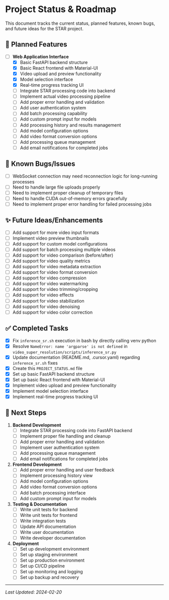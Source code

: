 # Project Status & Roadmap

This document tracks the current status, planned features, known bugs, and future ideas for the STAR project.

## 🎯 Planned Features

- [ ] **Web Application Interface**
  - [x] Basic FastAPI backend structure
  - [x] Basic React frontend with Material-UI
  - [x] Video upload and preview functionality
  - [x] Model selection interface
  - [x] Real-time progress tracking UI
  - [ ] Integrate STAR processing code into backend
  - [ ] Implement actual video processing pipeline
  - [ ] Add proper error handling and validation
  - [ ] Add user authentication system
  - [ ] Add batch processing capability
  - [ ] Add custom prompt input for models
  - [ ] Add processing history and results management
  - [ ] Add model configuration options
  - [ ] Add video format conversion options
  - [ ] Add processing queue management
  - [ ] Add email notifications for completed jobs

## 🐛 Known Bugs/Issues

- [ ] WebSocket connection may need reconnection logic for long-running processes
- [ ] Need to handle large file uploads properly
- [ ] Need to implement proper cleanup of temporary files
- [ ] Need to handle CUDA out-of-memory errors gracefully
- [ ] Need to implement proper error handling for failed processing jobs

## ✨ Future Ideas/Enhancements

- [ ] Add support for more video input formats
- [ ] Implement video preview thumbnails
- [ ] Add support for custom model configurations
- [ ] Add support for batch processing multiple videos
- [ ] Add support for video comparison (before/after)
- [ ] Add support for video quality metrics
- [ ] Add support for video metadata extraction
- [ ] Add support for video format conversion
- [ ] Add support for video compression
- [ ] Add support for video watermarking
- [ ] Add support for video trimming/cropping
- [ ] Add support for video effects
- [ ] Add support for video stabilization
- [ ] Add support for video denoising
- [ ] Add support for video color correction

## ✅ Completed Tasks

- [x] Fix `inference_sr.sh` execution in bash by directly calling venv python
- [x] Resolve `NameError: name 'argparse' is not defined` in `video_super_resolution/scripts/inference_sr.py`
- [x] Update documentation (README.md, .cursor.yaml) regarding `inference_sr.sh` fixes
- [x] Create this `PROJECT_STATUS.md` file
- [x] Set up basic FastAPI backend structure
- [x] Set up basic React frontend with Material-UI
- [x] Implement video upload and preview functionality
- [x] Implement model selection interface
- [x] Implement real-time progress tracking UI

## 📝 Next Steps

1. **Backend Development**
   - [ ] Integrate STAR processing code into FastAPI backend
   - [ ] Implement proper file handling and cleanup
   - [ ] Add proper error handling and validation
   - [ ] Implement user authentication system
   - [ ] Add processing queue management
   - [ ] Add email notifications for completed jobs

2. **Frontend Development**
   - [ ] Add proper error handling and user feedback
   - [ ] Implement processing history view
   - [ ] Add model configuration options
   - [ ] Add video format conversion options
   - [ ] Add batch processing interface
   - [ ] Add custom prompt input for models

3. **Testing & Documentation**
   - [ ] Write unit tests for backend
   - [ ] Write unit tests for frontend
   - [ ] Write integration tests
   - [ ] Update API documentation
   - [ ] Write user documentation
   - [ ] Write developer documentation

4. **Deployment**
   - [ ] Set up development environment
   - [ ] Set up staging environment
   - [ ] Set up production environment
   - [ ] Set up CI/CD pipeline
   - [ ] Set up monitoring and logging
   - [ ] Set up backup and recovery

---
*Last Updated: 2024-02-20* 